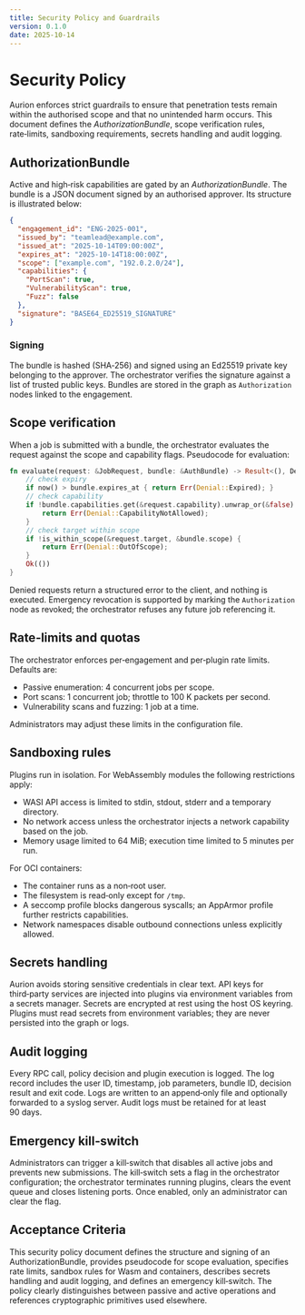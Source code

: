 ```yaml
---
title: Security Policy and Guardrails
version: 0.1.0
date: 2025-10-14
---
```

# Security Policy

Aurion enforces strict guardrails to ensure that penetration tests remain within the authorised scope and that no unintended harm occurs.  This document defines the *AuthorizationBundle*, scope verification rules, rate‑limits, sandboxing requirements, secrets handling and audit logging.

## AuthorizationBundle

Active and high‑risk capabilities are gated by an *AuthorizationBundle*.  The bundle is a JSON document signed by an authorised approver.  Its structure is illustrated below:

```json
{
  "engagement_id": "ENG-2025-001",
  "issued_by": "teamlead@example.com",
  "issued_at": "2025-10-14T09:00:00Z",
  "expires_at": "2025-10-14T18:00:00Z",
  "scope": ["example.com", "192.0.2.0/24"],
  "capabilities": {
    "PortScan": true,
    "VulnerabilityScan": true,
    "Fuzz": false
  },
  "signature": "BASE64_ED25519_SIGNATURE"
}
```

### Signing

The bundle is hashed (SHA‑256) and signed using an Ed25519 private key belonging to the approver.  The orchestrator verifies the signature against a list of trusted public keys.  Bundles are stored in the graph as `Authorization` nodes linked to the engagement.

## Scope verification

When a job is submitted with a bundle, the orchestrator evaluates the request against the scope and capability flags.  Pseudocode for evaluation:

```rust
fn evaluate(request: &JobRequest, bundle: &AuthBundle) -> Result<(), Denial> {
    // check expiry
    if now() > bundle.expires_at { return Err(Denial::Expired); }
    // check capability
    if !bundle.capabilities.get(&request.capability).unwrap_or(&false) {
        return Err(Denial::CapabilityNotAllowed);
    }
    // check target within scope
    if !is_within_scope(&request.target, &bundle.scope) {
        return Err(Denial::OutOfScope);
    }
    Ok(())
}
```

Denied requests return a structured error to the client, and nothing is executed.  Emergency revocation is supported by marking the `Authorization` node as revoked; the orchestrator refuses any future job referencing it.

## Rate‑limits and quotas

The orchestrator enforces per‑engagement and per‑plugin rate limits.  Defaults are:

- Passive enumeration: 4 concurrent jobs per scope.
- Port scans: 1 concurrent job; throttle to 100 K packets per second.
- Vulnerability scans and fuzzing: 1 job at a time.

Administrators may adjust these limits in the configuration file.

## Sandboxing rules

Plugins run in isolation.  For WebAssembly modules the following restrictions apply:

- WASI API access is limited to stdin, stdout, stderr and a temporary directory.
- No network access unless the orchestrator injects a network capability based on the job.
- Memory usage limited to 64 MiB; execution time limited to 5 minutes per run.

For OCI containers:

- The container runs as a non‑root user.
- The filesystem is read‑only except for `/tmp`.
- A seccomp profile blocks dangerous syscalls; an AppArmor profile further restricts capabilities.
- Network namespaces disable outbound connections unless explicitly allowed.

## Secrets handling

Aurion avoids storing sensitive credentials in clear text.  API keys for third‑party services are injected into plugins via environment variables from a secrets manager.  Secrets are encrypted at rest using the host OS keyring.  Plugins must read secrets from environment variables; they are never persisted into the graph or logs.

## Audit logging

Every RPC call, policy decision and plugin execution is logged.  The log record includes the user ID, timestamp, job parameters, bundle ID, decision result and exit code.  Logs are written to an append‑only file and optionally forwarded to a syslog server.  Audit logs must be retained for at least 90 days.

## Emergency kill‑switch

Administrators can trigger a kill‑switch that disables all active jobs and prevents new submissions.  The kill‑switch sets a flag in the orchestrator configuration; the orchestrator terminates running plugins, clears the event queue and closes listening ports.  Once enabled, only an administrator can clear the flag.

## Acceptance Criteria

This security policy document defines the structure and signing of an AuthorizationBundle, provides pseudocode for scope evaluation, specifies rate limits, sandbox rules for Wasm and containers, describes secrets handling and audit logging, and defines an emergency kill‑switch.  The policy clearly distinguishes between passive and active operations and references cryptographic primitives used elsewhere.